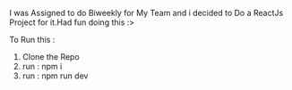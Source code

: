 I was Assigned to do Biweekly for My Team and i decided to Do a ReactJs Project for it.Had fun doing this :> 

To Run this :
1. Clone the Repo
2. run : npm i
3. run : npm run dev